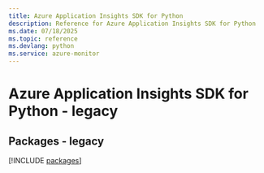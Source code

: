 ```yaml
---
title: Azure Application Insights SDK for Python
description: Reference for Azure Application Insights SDK for Python
ms.date: 07/18/2025
ms.topic: reference
ms.devlang: python
ms.service: azure-monitor
---
```

# Azure Application Insights SDK for Python - legacy
## Packages - legacy
[!INCLUDE [packages](application-insights-index.md)]